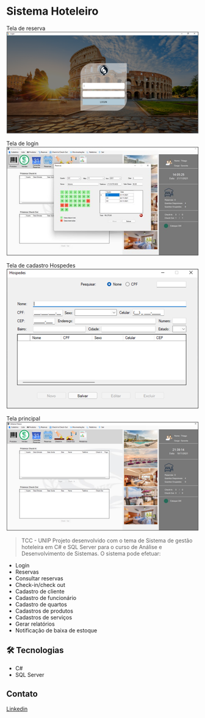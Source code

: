 # Sistema Hoteleiro

Tela de reserva
![preview](./Imagem3.png)

Tela de login
![preview](./Imagem3.jpg)

Tela de cadastro Hospedes
![preview](./Imagem4.png)

Tela principal
![preview](./Imagem2.png)

> TCC - UNIP
Projeto desenvolvido com o tema de Sistema de gestão hoteleira em C# e SQL Server para o curso de Análise e Desenvolvimento de Sistemas.
O sistema pode efetuar:
- Login
- Reservas
- Consultar reservas
- Check-in/check out
- Cadastro de cliente
- Cadastro de funcionário
- Cadastro de quartos
- Cadastros de produtos
- Cadastros de serviços
- Gerar relatórios
- Notificação de baixa de estoque


## 🛠️ Tecnologias
- C#
- SQL Server

## Contato
[Linkedin](https://www.linkedin.com/in/thiago-papapietro-952360215)
